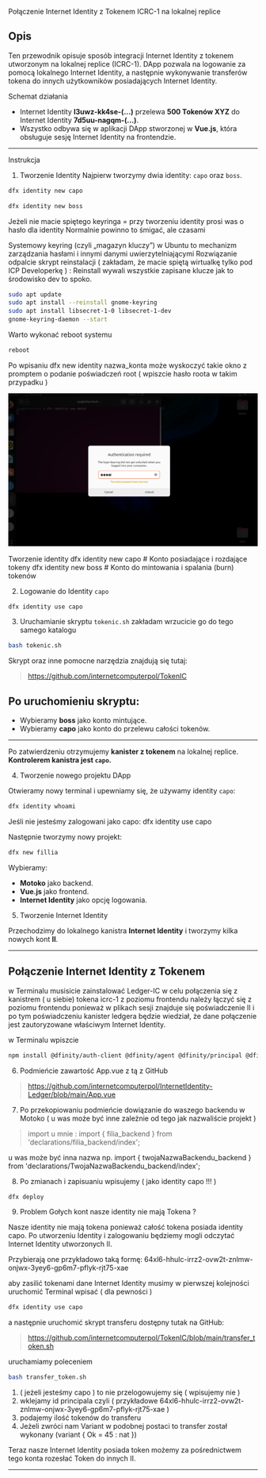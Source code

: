 Połączenie Internet Identity z Tokenem ICRC-1 na lokalnej replice

Opis
-----------------------------

Ten przewodnik opisuje sposób integracji Internet Identity z tokenem utworzonym na lokalnej replice (ICRC-1). DApp pozwala na logowanie za pomocą lokalnego Internet Identity, a następnie wykonywanie transferów tokena do innych użytkowników posiadających Internet Identity.

Schemat działania
- Internet Identity **l3uwz-kk4se-(...)** przelewa **500 Tokenów XYZ** do Internet Identity **7d5uu-nagqm-(...)**.
- Wszystko odbywa się w aplikacji DApp stworzonej w **Vue.js**, która obsługuje sesję Internet Identity na frontendzie.

------------------------------

Instrukcja

1. Tworzenie Identity
Najpierw tworzymy dwia identity: `capo` oraz `boss`.

```sh
dfx identity new capo
```
```sh
dfx identity new boss
```


Jeżeli nie macie spiętego keyringa = przy tworzeniu identity prosi was o hasło dla identity
Normalnie powinno to śmigać, ale czasami 

Systemowy keyring (czyli „magazyn kluczy”) w Ubuntu to mechanizm zarządzania hasłami i innymi danymi uwierzytelniającymi
Rozwiązanie odpalcie skrypt reinstalacji ( zakładam, że macie spiętą wirtualkę tylko pod ICP  Developerkę ) :
Reinstall wywali wszystkie zapisane klucze jak to środowisko dev to spoko. 

```sh
sudo apt update
sudo apt install --reinstall gnome-keyring
sudo apt install libsecret-1-0 libsecret-1-dev
gnome-keyring-daemon --start

```

Warto wykonać reboot systemu

```sh
reboot

```
Po wpisaniu dfx new identity nazwa_konta może wyskoczyć takie okno z promptem o podanie poświadczeń root ( wpiszcie hasło roota w takim przypadku )

![Prompt](Prompt.png)


Tworzenie identity
dfx identity new capo  # Konto posiadające i rozdające tokeny
dfx identity new boss  # Konto do mintowania i spalania (burn) tokenów


2. Logowanie do Identity `capo`

```sh
dfx identity use capo
```

3. Uruchamianie skryptu `tokenic.sh` zakładam wrzucicie go do tego samego katalogu 

```sh
bash tokenic.sh
```

Skrypt oraz inne pomocne narzędzia znajdują się tutaj:


> https://github.com/internetcomputerpol/TokenIC



Po uruchomieniu skryptu:
----------------------------------
- Wybieramy **boss** jako konto mintujące.
- Wybieramy **capo** jako konto do przelewu całości tokenów.
----------------------------------

Po zatwierdzeniu otrzymujemy **kanister z tokenem** na lokalnej replice. **Kontrolerem kanistra jest `capo`.**

4. Tworzenie nowego projektu DApp

Otwieramy nowy terminal i upewniamy się, że używamy identity `capo`:

```sh
dfx identity whoami
```
Jeśli nie jesteśmy zalogowani jako capo:
dfx identity use capo


Następnie tworzymy nowy projekt:

```sh
dfx new fillia
```

Wybieramy:
- **Motoko** jako backend.
- **Vue.js** jako frontend.
- **Internet Identity** jako opcję logowania.

5. Tworzenie Internet Identity

Przechodzimy do lokalnego kanistra **Internet Identity** i tworzymy kilka nowych kont **II**.



                  
-----------------------------------------------
Połączenie Internet Identity z Tokenem 
-----------------------------------------------

w Terminalu musisicie zainstalować Ledger-IC w celu połączenia się z kanistrem ( u siebie) tokena icrc-1 z poziomu frontendu
należy łączyć się z poziomu frontendu ponieważ w plikach sesji znajduje się poświadczenie II i po tym poświadczeniu 
kanister ledgera będzie wiedział, że dane połączenie jest zautoryzowane właściwym Internet Identity. 

w Terminalu wpiszcie 

```sh
npm install @dfinity/auth-client @dfinity/agent @dfinity/principal @dfinity/ledger-icrc
```

6. Podmieńcie zawartość App.vue z tą z GitHub 

> https://github.com/internetcomputerpol/InternetIdentity-Ledger/blob/main/App.vue

7. Po przekopiowaniu podmieńcie dowiązanie do waszego backendu w Motoko ( u was może być inne zależnie od tego jak nazwaliście projekt ) 

> import u mnie : import { filia_backend } from 'declarations/filia_backend/index';

u was może być inna nazwa np. import { twojaNazwaBackendu_backend } from 'declarations/TwojaNazwaBackendu_backend/index';


8. Po zmianach i zapisuaniu wpisujemy ( jako identity capo !!! ) 

```sh
dfx deploy
```

9. Problem Gołych kont nasze identity nie mają Tokena ?

Nasze identity nie mają tokena ponieważ całość tokena posiada identity capo. 
Po utworzeniu Identity i zalogowaniu będziemy mogli odczytać Internet Identity utworzonych II. 

Przybierają one przykładowo taką formę: 64xl6-hhulc-irrz2-ovw2t-znlmw-onjwx-3yey6-gp6m7-pflyk-rjt75-xae

aby zasilić tokenami dane Internet Identity musimy w pierwszej kolejności uruchomić Terminal 
wpisać ( dla pewności ) 

```sh
dfx identity use capo
```

a następnie uruchomić skrypt transferu dostępny tutak na GitHub:

> https://github.com/internetcomputerpol/TokenIC/blob/main/transfer_token.sh


uruchamiamy poleceniem

```sh
bash transfer_token.sh
```


1. ( jeżeli jesteśmy capo ) to nie przelogowujemy się ( wpisujemy nie )
2. wklejamy id principala czyli ( przykładowe 64xl6-hhulc-irrz2-ovw2t-znlmw-onjwx-3yey6-gp6m7-pflyk-rjt75-xae ) 
3. podajemy ilość tokenów do transferu
4. Jeżeli zwróci nam Variant w podobnej postaci to transfer został wykonany (variant { Ok = 45 : nat })

Teraz nasze Internet Identity posiada token możemy za pośrednictwem tego konta rozesłać Token do innych II.


--------------------------------------------------------------------

